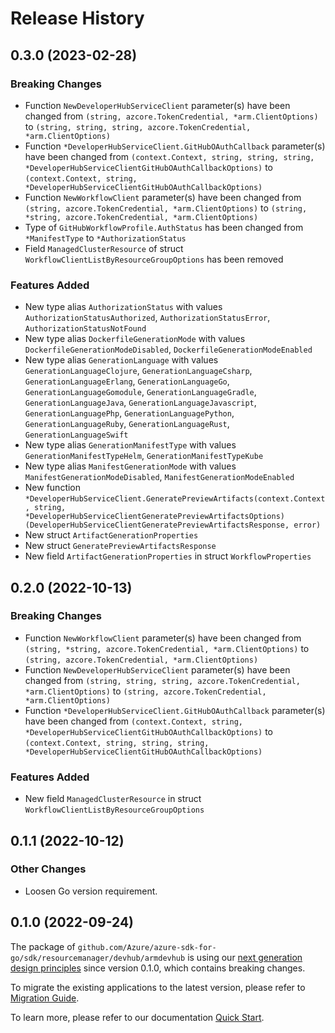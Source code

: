 # Release History

## 0.3.0 (2023-02-28)
### Breaking Changes

- Function `NewDeveloperHubServiceClient` parameter(s) have been changed from `(string, azcore.TokenCredential, *arm.ClientOptions)` to `(string, string, string, azcore.TokenCredential, *arm.ClientOptions)`
- Function `*DeveloperHubServiceClient.GitHubOAuthCallback` parameter(s) have been changed from `(context.Context, string, string, string, *DeveloperHubServiceClientGitHubOAuthCallbackOptions)` to `(context.Context, string, *DeveloperHubServiceClientGitHubOAuthCallbackOptions)`
- Function `NewWorkflowClient` parameter(s) have been changed from `(string, azcore.TokenCredential, *arm.ClientOptions)` to `(string, *string, azcore.TokenCredential, *arm.ClientOptions)`
- Type of `GitHubWorkflowProfile.AuthStatus` has been changed from `*ManifestType` to `*AuthorizationStatus`
- Field `ManagedClusterResource` of struct `WorkflowClientListByResourceGroupOptions` has been removed

### Features Added

- New type alias `AuthorizationStatus` with values `AuthorizationStatusAuthorized`, `AuthorizationStatusError`, `AuthorizationStatusNotFound`
- New type alias `DockerfileGenerationMode` with values `DockerfileGenerationModeDisabled`, `DockerfileGenerationModeEnabled`
- New type alias `GenerationLanguage` with values `GenerationLanguageClojure`, `GenerationLanguageCsharp`, `GenerationLanguageErlang`, `GenerationLanguageGo`, `GenerationLanguageGomodule`, `GenerationLanguageGradle`, `GenerationLanguageJava`, `GenerationLanguageJavascript`, `GenerationLanguagePhp`, `GenerationLanguagePython`, `GenerationLanguageRuby`, `GenerationLanguageRust`, `GenerationLanguageSwift`
- New type alias `GenerationManifestType` with values `GenerationManifestTypeHelm`, `GenerationManifestTypeKube`
- New type alias `ManifestGenerationMode` with values `ManifestGenerationModeDisabled`, `ManifestGenerationModeEnabled`
- New function `*DeveloperHubServiceClient.GeneratePreviewArtifacts(context.Context, string, *DeveloperHubServiceClientGeneratePreviewArtifactsOptions) (DeveloperHubServiceClientGeneratePreviewArtifactsResponse, error)`
- New struct `ArtifactGenerationProperties`
- New struct `GeneratePreviewArtifactsResponse`
- New field `ArtifactGenerationProperties` in struct `WorkflowProperties`


## 0.2.0 (2022-10-13)
### Breaking Changes

- Function `NewWorkflowClient` parameter(s) have been changed from `(string, *string, azcore.TokenCredential, *arm.ClientOptions)` to `(string, azcore.TokenCredential, *arm.ClientOptions)`
- Function `NewDeveloperHubServiceClient` parameter(s) have been changed from `(string, string, string, azcore.TokenCredential, *arm.ClientOptions)` to `(string, azcore.TokenCredential, *arm.ClientOptions)`
- Function `*DeveloperHubServiceClient.GitHubOAuthCallback` parameter(s) have been changed from `(context.Context, string, *DeveloperHubServiceClientGitHubOAuthCallbackOptions)` to `(context.Context, string, string, string, *DeveloperHubServiceClientGitHubOAuthCallbackOptions)`

### Features Added

- New field `ManagedClusterResource` in struct `WorkflowClientListByResourceGroupOptions`


## 0.1.1 (2022-10-12)
### Other Changes
- Loosen Go version requirement.

## 0.1.0 (2022-09-24)

The package of `github.com/Azure/azure-sdk-for-go/sdk/resourcemanager/devhub/armdevhub` is using our [next generation design principles](https://azure.github.io/azure-sdk/general_introduction.html) since version 0.1.0, which contains breaking changes.

To migrate the existing applications to the latest version, please refer to [Migration Guide](https://aka.ms/azsdk/go/mgmt/migration).

To learn more, please refer to our documentation [Quick Start](https://aka.ms/azsdk/go/mgmt).
